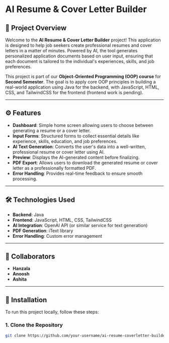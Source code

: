 # **AI Resume & Cover Letter Builder**

## 📄 **Project Overview**

Welcome to the **AI Resume & Cover Letter Builder** project! This application is designed to help job seekers create professional resumes and cover letters in a matter of minutes. Powered by AI, the tool generates personalized application documents based on user input, ensuring that each document is tailored to the individual's experiences, skills, and job preferences.

This project is part of our **Object-Oriented Programming (OOP) course** for **Second Semester**. The goal is to apply core OOP principles in building a real-world application using Java for the backend, with JavaScript, HTML, CSS, and TailwindCSS for the frontend (frontend work is pending).

---

## ⚙️ **Features**

- **Dashboard**: Simple home screen allowing users to choose between generating a resume or a cover letter.
- **Input Forms**: Structured forms to collect essential details like experience, skills, education, and job preferences.
- **AI Text Generation**: Converts the user's data into a well-written, professional resume or cover letter using AI.
- **Preview**: Displays the AI-generated content before finalizing.
- **PDF Export**: Allows users to download the generated resume or cover letter as a professionally formatted PDF.
- **Error Handling**: Provides real-time feedback to ensure smooth processing.

---

## 🛠️ **Technologies Used**

- **Backend**: Java 
- **Frontend**: JavaScript, HTML, CSS, TailwindCSS
- **AI Integration**: OpenAI API (or similar service for text generation)
- **PDF Generation**: iText library
- **Error Handling**: Custom error management

---

## 🤝 **Collaborators**

- **Hanzala**
- **Anoosh**
- **Ashita**

---

## 🚀 **Installation**

To run this project locally, follow these steps:

### **1. Clone the Repository**

```bash
git clone https://github.com/your-username/ai-resume-coverletter-builder.git
